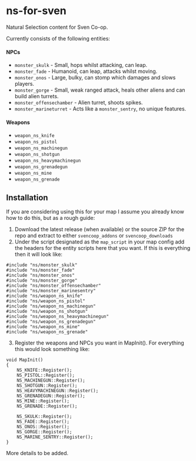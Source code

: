 # ns-for-sven
Natural Selection content for Sven Co-op. 

Currently consists of the following entities:

#### NPCs

- `monster_skulk` - Small, hops whilst attacking, can leap.
- `monster_fade` - Humanoid, can leap, attacks whilst moving.
- `monster_onos` - Large, bulky, can stomp which damages and slows players.
- `monster_gorge` - Small, weak ranged attack, heals other aliens and can build alien turrets.
- `monster_offensechamber` - Alien turret, shoots spikes.
- `monster_marineturret` - Acts like a `monster_sentry`, no unique features.

#### Weapons

- `weapon_ns_knife`
- `weapon_ns_pistol`
- `weapon_ns_machinegun`
- `weapon_ns_shotgun`
- `weapon_ns_heavymachinegun`
- `weapon_ns_grenadegun`
- `weapon_ns_mine`
- `weapon_ns_grenade`

## Installation

If you are considering using this for your map I assume you already know how to do this, but as a rough guide:

1. Download the latest release (when available) or the source ZIP for the repo and extract to either `svencoop_addons` or `svencoop_downloads`
2. Under the script designated as the `map_script` in your map config add the headers for the entity scripts here that you want. If this is everything then it will look like:
```
#include "ns/monster_skulk"
#include "ns/monster_fade"
#include "ns/monster_onos"
#include "ns/monster_gorge"
#include "ns/monster_offensechamber"
#include "ns/monster_marinesentry"
#include "ns/weapon_ns_knife"
#include "ns/weapon_ns_pistol"
#include "ns/weapon_ns_machinegun"
#include "ns/weapon_ns_shotgun"
#include "ns/weapon_ns_heavymachinegun"
#include "ns/weapon_ns_grenadegun"
#include "ns/weapon_ns_mine"
#include "ns/weapon_ns_grenade"
```
3. Register the weapons and NPCs you want in MapInit(). For everything this would look something like:
```
void MapInit()
{
	NS_KNIFE::Register();
    NS_PISTOL::Register();
	NS_MACHINEGUN::Register();
	NS_SHOTGUN::Register();
	NS_HEAVYMACHINEGUN::Register();
	NS_GRENADEGUN::Register();
    NS_MINE::Register();
	NS_GRENADE::Register();

	NS_SKULK::Register();
	NS_FADE::Register();
	NS_ONOS::Register();
	NS_GORGE::Register();
	NS_MARINE_SENTRY::Register();
}
```

More details to be added.